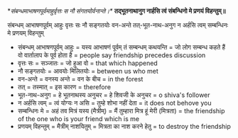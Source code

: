 **संबन्धमाभाषणपूर्वमाहुर्वृत्तः स नौ संगतयोर्वनान्ते।\**
**तद्भूतनाथानुग नार्हसि त्वं संबन्धिनो मे प्रणयं विहन्तुम्॥**

संबन्धम् आभाषणपूर्वम् आहुः वृत्तः सः नौ सङ्गतयोः वन-अन्ते तत्-भूत-नाथ-अनुग न अर्हसि त्वम् सम्बन्धिनः मे प्रणयम् विहन्तुम्

 - संबन्धम् आभाषणपूर्वम् आहुः = यस्य आभाषणं पूर्वम् तं सम्बन्धम् कथयन्ति = जो लोग सम्बन्ध कहते हैं वो वार्तालाप के पूर्व होता है = people say friendship precedes discussion
- वृत्तः सः = सञ्जातः = जो हुआ वो = that which happened
- नौ सङ्गतयोः = आवयोः मिलितयोः = between us who met
- वन-अन्ते = वनस्य अन्ते = वन के बीच = in the forest
- तत् = तस्मात् = इस कारण = therefore
- भूत-नाथ-अनुग = हे भूतनाथस्य अनुचर = हे शिवजी के अनुचर = o shiva's follower
- न अर्हसि त्वम् = त्वं योग्यः न असि = तुम्हे शोभा नहीं देता  = it does not behove you
- सम्बन्धिनः मे = अहं तव मित्रं यस्य (मैत्रीम्) = मैं तुम्हारा मित्र हूं मेरी (मित्रता) = the friendship of the one who is your friend which is me
- प्रणयम् विहन्तुम् = मैत्रीम् नाशयितुम् = मित्रता का नाश करने हेतु = to destroy the friendship
